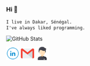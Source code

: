 ### Hi 👋

    I live in Dakar, Sénégal.
    I've always liked programming.


<!--
**daantonio27/daantonio27** is a ✨ _special_ ✨ repository because its `README.md` (this file) appears on your GitHub profile.

Here are some ideas to get you started:

- 🔭 I’m currently working on ...
- 🌱 I’m currently learning ...
- 👯 I’m looking to collaborate on ...
- 🤔 I’m looking for help with ...
- 💬 Ask me about ...
- 📫 How to reach me: ...
- 😄 Pronouns: ...
- ⚡ Fun fact: ...
-->

  ![GitHub Stats](https://github-readme-stats.vercel.app/api?username=daantonio27&theme=radical)
 <p align="left">
    <a href = "https://www.linkedin.com/in/daantonioco/"><img src = "https://github.com/harshalrj25/MasterAssetsRepo/blob/master/linkedInLogo.svg" width="36"                  height="36"/></a>
    <a href = "mailto:daantonioc3@gmail.com"><img src = "https://github.com/harshalrj25/MasterAssetsRepo/blob/master/gmail.svg" width="36"                  height="36"/></a>
    <a href = "https://daantonio.netlify.app/"><img src = "https://github.com/harshalrj25/MasterAssetsRepo/blob/master/man.png" width="36"                  height="36"/></a>
    </p>
    </p>
    </p>
